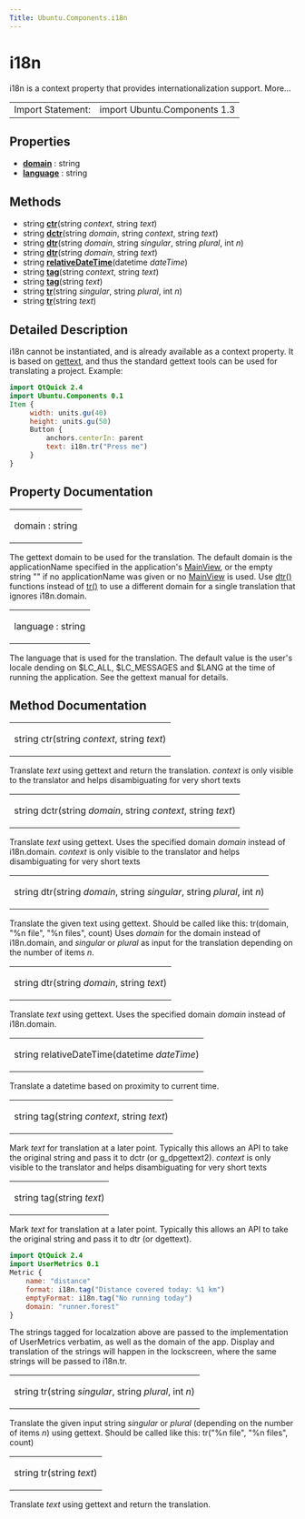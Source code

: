 ```yaml
---
Title: Ubuntu.Components.i18n
---
```

        
i18n
====

<span class="subtitle"></span>
i18n is a context property that provides internationalization support. More...

|                   |                              |
|-------------------|------------------------------|
| Import Statement: | import Ubuntu.Components 1.3 |

<span id="properties"></span>
Properties
----------

-   ****[domain](#domain-prop)**** : string
-   ****[language](#language-prop)**** : string

<span id="methods"></span>
Methods
-------

-   string ****[ctr](#ctr-method)****(string *context*, string *text*)
-   string ****[dctr](#dctr-method)****(string *domain*, string *context*, string *text*)
-   string ****[dtr](#dtr-method-2)****(string *domain*, string *singular*, string *plural*, int *n*)
-   string ****[dtr](#dtr-method)****(string *domain*, string *text*)
-   string ****[relativeDateTime](#relativeDateTime-method)****(datetime *dateTime*)
-   string ****[tag](#tag-method-2)****(string *context*, string *text*)
-   string ****[tag](#tag-method)****(string *text*)
-   string ****[tr](#tr-method-2)****(string *singular*, string *plural*, int *n*)
-   string ****[tr](#tr-method)****(string *text*)

<span id="details"></span>
Detailed Description
--------------------

i18n cannot be instantiated, and is already available as a context property. It is based on [gettext](https://www.gnu.org/software/gettext/), and thus the standard gettext tools can be used for translating a project. Example:

``` qml
import QtQuick 2.4
import Ubuntu.Components 0.1
Item {
     width: units.gu(40)
     height: units.gu(50)
     Button {
         anchors.centerIn: parent
         text: i18n.tr("Press me")
     }
}
```

Property Documentation
----------------------

<table>
<colgroup>
<col width="100%" />
</colgroup>
<tbody>
<tr class="odd">
<td><p><span id="domain-prop"></span><span class="name">domain</span> : <span class="type">string</span></p></td>
</tr>
</tbody>
</table>

The gettext domain to be used for the translation. The default domain is the applicationName specified in the application's [MainView](../Ubuntu.Components.MainView.md), or the empty string "" if no applicationName was given or no [MainView](../Ubuntu.Components.MainView.md) is used. Use [dtr()](#dtr-method) functions instead of [tr()](#tr-method) to use a different domain for a single translation that ignores i18n.domain.

<table>
<colgroup>
<col width="100%" />
</colgroup>
<tbody>
<tr class="odd">
<td><p><span id="language-prop"></span><span class="name">language</span> : <span class="type">string</span></p></td>
</tr>
</tbody>
</table>

The language that is used for the translation. The default value is the user's locale dending on $LC\_ALL, $LC\_MESSAGES and $LANG at the time of running the application. See the gettext manual for details.

Method Documentation
--------------------

<table>
<colgroup>
<col width="100%" />
</colgroup>
<tbody>
<tr class="odd">
<td><p><span id="ctr-method"></span><span class="type">string</span> <span class="name">ctr</span>(<span class="type">string</span> <em>context</em>, <span class="type">string</span> <em>text</em>)</p></td>
</tr>
</tbody>
</table>

Translate *text* using gettext and return the translation. *context* is only visible to the translator and helps disambiguating for very short texts

<table>
<colgroup>
<col width="100%" />
</colgroup>
<tbody>
<tr class="odd">
<td><p><span id="dctr-method"></span><span class="type">string</span> <span class="name">dctr</span>(<span class="type">string</span> <em>domain</em>, <span class="type">string</span> <em>context</em>, <span class="type">string</span> <em>text</em>)</p></td>
</tr>
</tbody>
</table>

Translate *text* using gettext. Uses the specified domain *domain* instead of i18n.domain. *context* is only visible to the translator and helps disambiguating for very short texts

<table>
<colgroup>
<col width="100%" />
</colgroup>
<tbody>
<tr class="odd">
<td><p><span id="dtr-method-2"></span><span class="type">string</span> <span class="name">dtr</span>(<span class="type">string</span> <em>domain</em>, <span class="type">string</span> <em>singular</em>, <span class="type">string</span> <em>plural</em>, <span class="type">int</span> <em>n</em>)</p></td>
</tr>
</tbody>
</table>

Translate the given text using gettext. Should be called like this: tr(domain, "%n file", "%n files", count) Uses *domain* for the domain instead of i18n.domain, and *singular* or *plural* as input for the translation depending on the number of items *n*.

<table>
<colgroup>
<col width="100%" />
</colgroup>
<tbody>
<tr class="odd">
<td><p><span id="dtr-method"></span><span class="type">string</span> <span class="name">dtr</span>(<span class="type">string</span> <em>domain</em>, <span class="type">string</span> <em>text</em>)</p></td>
</tr>
</tbody>
</table>

Translate *text* using gettext. Uses the specified domain *domain* instead of i18n.domain.

<table>
<colgroup>
<col width="100%" />
</colgroup>
<tbody>
<tr class="odd">
<td><p><span id="relativeDateTime-method"></span><span class="type">string</span> <span class="name">relativeDateTime</span>(<span class="type">datetime</span> <em>dateTime</em>)</p></td>
</tr>
</tbody>
</table>

Translate a datetime based on proximity to current time.

<table>
<colgroup>
<col width="100%" />
</colgroup>
<tbody>
<tr class="odd">
<td><p><span id="tag-method-2"></span><span class="type">string</span> <span class="name">tag</span>(<span class="type">string</span> <em>context</em>, <span class="type">string</span> <em>text</em>)</p></td>
</tr>
</tbody>
</table>

Mark *text* for translation at a later point. Typically this allows an API to take the original string and pass it to dctr (or g\_dpgettext2). *context* is only visible to the translator and helps disambiguating for very short texts

<table>
<colgroup>
<col width="100%" />
</colgroup>
<tbody>
<tr class="odd">
<td><p><span id="tag-method"></span><span class="type">string</span> <span class="name">tag</span>(<span class="type">string</span> <em>text</em>)</p></td>
</tr>
</tbody>
</table>

Mark *text* for translation at a later point. Typically this allows an API to take the original string and pass it to dtr (or dgettext).

``` qml
import QtQuick 2.4
import UserMetrics 0.1
Metric {
    name: "distance"
    format: i18n.tag("Distance covered today: %1 km")
    emptyFormat: i18n.tag("No running today")
    domain: "runner.forest"
}
```

The strings tagged for localzation above are passed to the implementation of UserMetrics verbatim, as well as the domain of the app. Display and translation of the strings will happen in the lockscreen, where the same strings will be passed to i18n.tr.

<table>
<colgroup>
<col width="100%" />
</colgroup>
<tbody>
<tr class="odd">
<td><p><span id="tr-method-2"></span><span class="type">string</span> <span class="name">tr</span>(<span class="type">string</span> <em>singular</em>, <span class="type">string</span> <em>plural</em>, <span class="type">int</span> <em>n</em>)</p></td>
</tr>
</tbody>
</table>

Translate the given input string *singular* or *plural* (depending on the number of items *n*) using gettext. Should be called like this: tr("%n file", "%n files", count)

<table>
<colgroup>
<col width="100%" />
</colgroup>
<tbody>
<tr class="odd">
<td><p><span id="tr-method"></span><span class="type">string</span> <span class="name">tr</span>(<span class="type">string</span> <em>text</em>)</p></td>
</tr>
</tbody>
</table>

Translate *text* using gettext and return the translation.

